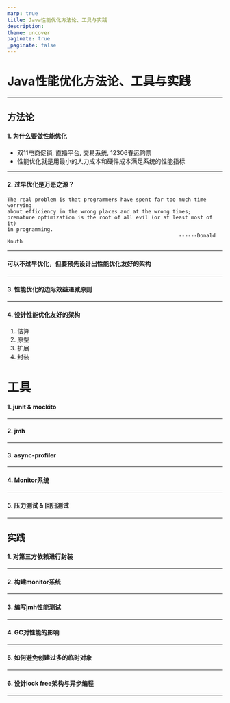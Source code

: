 ```yaml
---
marp: true
title: Java性能优化方法论、工具与实践
description: 
theme: uncover
paginate: true
_paginate: false
---
```

# <!--fit--> Java性能优化方法论、工具与实践
--------------
## 方法论
#### 1. 为什么要做性能优化

* 双11电商促销, 直播平台, 交易系统, 12306春运购票
* 性能优化就是用最小的人力成本和硬件成本满足系统的性能指标
--------------

#### 2. 过早优化是万恶之源？

```txet
The real problem is that programmers have spent far too much time worrying 
about efficiency in the wrong places and at the wrong times; 
premature optimization is the root of all evil (or at least most of it) 
in programming. 
                                                        ------Donald Knuth
```
--------------
#### 可以不过早优化，但要预先设计出性能优化友好的架构
--------------

#### 3. 性能优化的边际效益递减原则
--------------

#### 4. 设计性能优化友好的架构

1. 估算
2. 原型
3. 扩展
4. 封装

# 工具

#### 1. junit & mockito
--------------

#### 2. jmh
--------------

#### 3. async-profiler
--------------

#### 4. Monitor系统
--------------

#### 5. 压力测试 & 回归测试
--------------

## 实践

#### 1. 对第三方依赖进行封装
--------------

#### 2. 构建monitor系统
--------------
#### 3. 编写jmh性能测试
--------------
#### 4. GC对性能的影响
--------------
#### 5. 如何避免创建过多的临时对象
--------------
#### 6. 设计lock free架构与异步编程
--------------
